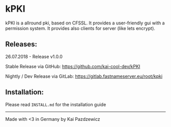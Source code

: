 # kPKI

kPKI is a allround pki, based on CFSSL. It provides a user-friendly gui with a permission system. It provides also clients for server (like lets encrypt).

## Releases:

26.07.2018 - Release v1.0.0

Stable Release via GitHub: https://github.com/kai-cool-dev/kPKI

Nightly / Dev Release via GitLab: https://gitlab.fastnameserver.eu/root/kpki

## Installation:

Please read `INSTALL.md` for the installation guide

---

Made with <3 in Germany by Kai Pazdzewicz

